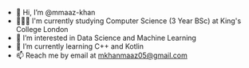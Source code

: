 - 👋 Hi, I’m @mmaaz-khan
- 👨🏽‍🎓 I'm currently studying Computer Science (3 Year BSc) at King's College London
- 👀 I’m interested in Data Science and Machine Learning
- 🌱 I’m currently learning C++ and Kotlin
- 📫 Reach me by email at mkhanmaaz05@gmail.com

<!---
mmaaz-khan/mmaaz-khan is a ✨ special ✨ repository because its `README.md` (this file) appears on your GitHub profile.
You can click the Preview link to take a look at your changes.
--->
